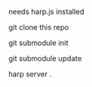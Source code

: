 needs harp.js installed

git clone this repo

git submodule init 

git submodule update

harp server .
